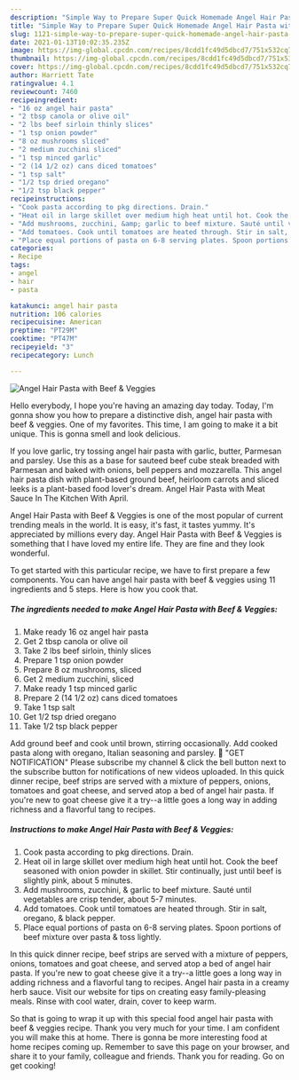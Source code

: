 ```yaml
---
description: "Simple Way to Prepare Super Quick Homemade Angel Hair Pasta with Beef &amp;amp; Veggies"
title: "Simple Way to Prepare Super Quick Homemade Angel Hair Pasta with Beef &amp;amp; Veggies"
slug: 1121-simple-way-to-prepare-super-quick-homemade-angel-hair-pasta-with-beef-and-amp-veggies
date: 2021-01-13T10:02:35.235Z
image: https://img-global.cpcdn.com/recipes/8cdd1fc49d5dbcd7/751x532cq70/angel-hair-pasta-with-beef-veggies-recipe-main-photo.jpg
thumbnail: https://img-global.cpcdn.com/recipes/8cdd1fc49d5dbcd7/751x532cq70/angel-hair-pasta-with-beef-veggies-recipe-main-photo.jpg
cover: https://img-global.cpcdn.com/recipes/8cdd1fc49d5dbcd7/751x532cq70/angel-hair-pasta-with-beef-veggies-recipe-main-photo.jpg
author: Harriett Tate
ratingvalue: 4.1
reviewcount: 7460
recipeingredient:
- "16 oz angel hair pasta"
- "2 tbsp canola or olive oil"
- "2 lbs beef sirloin thinly slices"
- "1 tsp onion powder"
- "8 oz mushrooms sliced"
- "2 medium zucchini sliced"
- "1 tsp minced garlic"
- "2 (14 1/2 oz) cans diced tomatoes"
- "1 tsp salt"
- "1/2 tsp dried oregano"
- "1/2 tsp black pepper"
recipeinstructions:
- "Cook pasta according to pkg directions. Drain."
- "Heat oil in large skillet over medium high heat until hot. Cook the beef seasoned with onion powder in skillet. Stir continually, just until beef is slightly pink, about 5 minutes."
- "Add mushrooms, zucchini, &amp; garlic to beef mixture. Sauté until vegetables are crisp tender, about 5-7 minutes."
- "Add tomatoes. Cook until tomatoes are heated through. Stir in salt, oregano, &amp; black pepper."
- "Place equal portions of pasta on 6-8 serving plates. Spoon portions of beef mixture over pasta &amp; toss lightly."
categories:
- Recipe
tags:
- angel
- hair
- pasta

katakunci: angel hair pasta 
nutrition: 106 calories
recipecuisine: American
preptime: "PT29M"
cooktime: "PT47M"
recipeyield: "3"
recipecategory: Lunch

---
```



![Angel Hair Pasta with Beef &amp; Veggies](https://img-global.cpcdn.com/recipes/8cdd1fc49d5dbcd7/751x532cq70/angel-hair-pasta-with-beef-veggies-recipe-main-photo.jpg)

Hello everybody, I hope you're having an amazing day today. Today, I'm gonna show you how to prepare a distinctive dish, angel hair pasta with beef &amp; veggies. One of my favorites. This time, I am going to make it a bit unique. This is gonna smell and look delicious.

If you love garlic, try tossing angel hair pasta with garlic, butter, Parmesan and parsley. Use this as a base for sauteed beef cube steak breaded with Parmesan and baked with onions, bell peppers and mozzarella. This angel hair pasta dish with plant-based ground beef, heirloom carrots and sliced leeks is a plant-based food lover&#39;s dream. Angel Hair Pasta with Meat Sauce In The Kitchen With April.

Angel Hair Pasta with Beef &amp; Veggies is one of the most popular of current trending meals in the world. It is easy, it's fast, it tastes yummy. It's appreciated by millions every day. Angel Hair Pasta with Beef &amp; Veggies is something that I have loved my entire life. They are fine and they look wonderful.


To get started with this particular recipe, we have to first prepare a few components. You can have angel hair pasta with beef &amp; veggies using 11 ingredients and 5 steps. Here is how you cook that.

<!--inarticleads1-->

##### The ingredients needed to make Angel Hair Pasta with Beef &amp; Veggies:

1. Make ready 16 oz angel hair pasta
1. Get 2 tbsp canola or olive oil
1. Take 2 lbs beef sirloin, thinly slices
1. Prepare 1 tsp onion powder
1. Prepare 8 oz mushrooms, sliced
1. Get 2 medium zucchini, sliced
1. Make ready 1 tsp minced garlic
1. Prepare 2 (14 1/2 oz) cans diced tomatoes
1. Take 1 tsp salt
1. Get 1/2 tsp dried oregano
1. Take 1/2 tsp black pepper


Add ground beef and cook until brown, stirring occasionally. Add cooked pasta along with oregano, Italian seasoning and parsley. 🔔 &#34;GET NOTIFICATION&#34; Please subscribe my channel &amp; click the bell button next to the subscribe button for notifications of new videos uploaded. In this quick dinner recipe, beef strips are served with a mixture of peppers, onions, tomatoes and goat cheese, and served atop a bed of angel hair pasta. If you&#39;re new to goat cheese give it a try--a little goes a long way in adding richness and a flavorful tang to recipes. 

<!--inarticleads2-->

##### Instructions to make Angel Hair Pasta with Beef &amp; Veggies:

1. Cook pasta according to pkg directions. Drain.
1. Heat oil in large skillet over medium high heat until hot. Cook the beef seasoned with onion powder in skillet. Stir continually, just until beef is slightly pink, about 5 minutes.
1. Add mushrooms, zucchini, &amp; garlic to beef mixture. Sauté until vegetables are crisp tender, about 5-7 minutes.
1. Add tomatoes. Cook until tomatoes are heated through. Stir in salt, oregano, &amp; black pepper.
1. Place equal portions of pasta on 6-8 serving plates. Spoon portions of beef mixture over pasta &amp; toss lightly.


In this quick dinner recipe, beef strips are served with a mixture of peppers, onions, tomatoes and goat cheese, and served atop a bed of angel hair pasta. If you&#39;re new to goat cheese give it a try--a little goes a long way in adding richness and a flavorful tang to recipes. Angel hair pasta in a creamy herb sauce. Visit our website for tips on creating easy family-pleasing meals. Rinse with cool water, drain, cover to keep warm. 

So that is going to wrap it up with this special food angel hair pasta with beef &amp; veggies recipe. Thank you very much for your time. I am confident you will make this at home. There is gonna be more interesting food at home recipes coming up. Remember to save this page on your browser, and share it to your family, colleague and friends. Thank you for reading. Go on get cooking!
